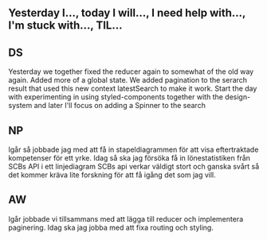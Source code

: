 ## Yesterday I…, today I will…, I need help with…, I'm stuck with…, TIL…

## DS

Yesterday we together fixed the reducer again to somewhat of the old way again. Added more of a global state.
We added pagination to the serarch result that used this new context latestSearch to make it work.
Start the day with experimenting in using styled-components together with the design-system and later I'll focus on adding a Spinner to the search

## NP

Igår så jobbade jag med att få in stapeldiagrammen för att visa eftertraktade kompetenser för ett yrke.
Idag så ska jag försöka få in lönestatistiken från SCBs API i ett linjediagram
SCBs api verkar väldigt stort och ganska svårt så det kommer kräva lite forskning för att få igång det som jag vill.

## AW

Igår jobbade vi tillsammans med att lägga till reducer och implementera paginering. Idag ska jag jobba med att fixa routing och styling.
